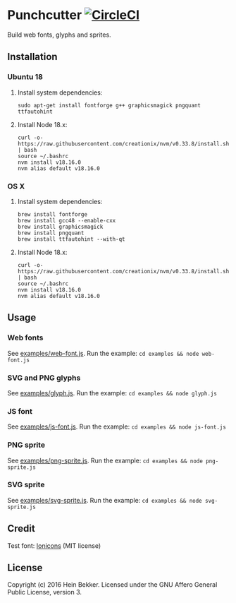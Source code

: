 # Punchcutter [![CircleCI](https://circleci.com/gh/netbek/punchcutter.svg?style=svg)](https://circleci.com/gh/netbek/punchcutter)

Build web fonts, glyphs and sprites.

## Installation

### Ubuntu 18

1. Install system dependencies:

    ```shell
    sudo apt-get install fontforge g++ graphicsmagick pngquant ttfautohint
    ```

2. Install Node 18.x:

    ```shell
    curl -o- https://raw.githubusercontent.com/creationix/nvm/v0.33.8/install.sh | bash
    source ~/.bashrc
    nvm install v18.16.0
    nvm alias default v18.16.0
    ```

### OS X

1. Install system dependencies:

    ```shell
    brew install fontforge
    brew install gcc48 --enable-cxx
    brew install graphicsmagick
    brew install pngquant
    brew install ttfautohint --with-qt
    ```

2. Install Node 18.x:

    ```shell
    curl -o- https://raw.githubusercontent.com/creationix/nvm/v0.33.8/install.sh | bash
    source ~/.bashrc
    nvm install v18.16.0
    nvm alias default v18.16.0
    ```

## Usage

### Web fonts

See [examples/web-font.js](https://github.com/netbek/punchcutter/blob/master/examples/web-font.js). Run the example: `cd examples && node web-font.js`

### SVG and PNG glyphs

See [examples/glyph.js](https://github.com/netbek/punchcutter/blob/master/examples/glyph.js). Run the example: `cd examples && node glyph.js`

### JS font

See [examples/js-font.js](https://github.com/netbek/punchcutter/blob/master/examples/js-font.js). Run the example: `cd examples && node js-font.js`

### PNG sprite

See [examples/png-sprite.js](https://github.com/netbek/punchcutter/blob/master/examples/png-sprite.js). Run the example: `cd examples && node png-sprite.js`

### SVG sprite

See [examples/svg-sprite.js](https://github.com/netbek/punchcutter/blob/master/examples/svg-sprite.js). Run the example: `cd examples && node svg-sprite.js`

## Credit

Test font: [Ionicons](https://github.com/driftyco/ionicons) (MIT license)

## License

Copyright (c) 2016 Hein Bekker. Licensed under the GNU Affero General Public License, version 3.
